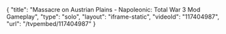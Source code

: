 {
    "title": "Massacre on Austrian Plains - Napoleonic: Total War 3 Mod Gameplay",
    "type": "solo",
    "layout": "iframe-static",
    "videoId": "117404987",
    "url": "\/tvpembed\/117404987"
}